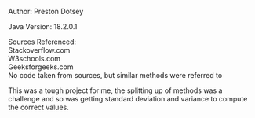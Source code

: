 Author: Preston Dotsey    

Java Version: 18.2.0.1   

Sources Referenced:    
Stackoverflow.com   
W3schools.com   
Geeksforgeeks.com   
No code taken from sources, but similar methods were referred to   

This was a tough project for me, the splitting up of methods was a challenge and so was getting standard deviation and variance to compute the correct values.   
